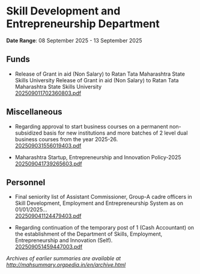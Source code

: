 # Skill Development and Entrepreneurship Department

**Date Range**: 08 September 2025 - 13 September 2025


## Funds
- Release of Grant in aid (Non Salary) to Ratan Tata Maharashtra State Skills University Release of Grant in aid (Non Salary) to Ratan Tata Maharashtra State Skills University\
  [202509011702360803.pdf](https://gr.maharashtra.gov.in/Site/Upload/Government%20Resolutions/English/202509011702360803.pdf)

## Miscellaneous
- Regarding approval to start business courses on a permanent non-subsidized basis for new institutions and more batches of 2 level dual business courses from the year 2025-26.\
  [202509031556019403.pdf](https://gr.maharashtra.gov.in/Site/Upload/Government%20Resolutions/English/202509031556019403.pdf)

- Maharashtra Startup, Entrepreneurship and Innovation Policy-2025\
  [202509041739265603.pdf](https://gr.maharashtra.gov.in/Site/Upload/Government%20Resolutions/English/202509041739265603.pdf)

## Personnel
- Final seniority list of Assistant Commissioner, Group-A cadre officers in Skill Development, Employment and Entrepreneurship System as on 01/01/2025...\
  [202509041124479403.pdf](https://gr.maharashtra.gov.in/Site/Upload/Government%20Resolutions/English/202509041124479403.pdf)

- Regarding continuation of the temporary post of 1 (Cash Accountant) on the establishment of the Department of Skills, Employment, Entrepreneurship and Innovation (Self).\
  [202509051459447003.pdf](https://gr.maharashtra.gov.in/Site/Upload/Government%20Resolutions/English/202509051459447003.pdf)


*Archives of earlier summaries are available at http://mahsummary.orgpedia.in/en/archive.html*